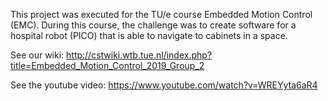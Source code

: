 This project was executed for the TU/e course Embedded Motion Control (EMC). During this course, the challenge was to create software for a hospital robot (PICO) that is able to navigate to cabinets in a space.

See our wiki:
http://cstwiki.wtb.tue.nl/index.php?title=Embedded_Motion_Control_2019_Group_2

See the youtube video:
https://www.youtube.com/watch?v=WREYyta6aR4